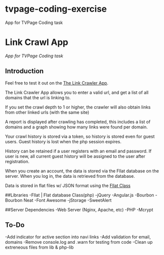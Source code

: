 # tvpage-coding-exercise
App for TVPage Coding task

Link Crawl App
=====

*App for TVPage Coding task*

## Introduction

Feel free to test it out on the [The Link Crawler App](http://dev.ptpcg.com/tvp). 

The Link Crawler App allows you to enter a valid url, and get a list of all domains that the url is linking to.

If you set the crawl depth to 1 or higher, the crawler will also obtain links from other linked urls (with the same site)

A report is displayed after crawling has completed, this includes a list of domains and a graph showing how many links were found per domain.

Your crawl history is stored via a token, so history is stored even for guest users. 
Guest history is lost when the php session expires.

History can be retained if a user registers with an email and password.
If user is new, all current guest history will be assigned to the user after registration. 

When you create an account, the data is stored via the Fllat database on the server.
When you log in, the data is retrieved from the database.

Data is stored in flat files w/ JSON format using the [Fllat Class](https://github.com/alfredxing/fllat/)

##Libraries
-Fllat | Flat database Class(php)
-jQuery 
-Angular.js
-Bourbon 
-Bourbon Neat
-Font Awesome
-jStorage
-SweetAlert

##Server Dependencies
-Web Server (Nginx, Apache, etc)
-PHP
-Mcrypt


## To-Do
-Add indicator for active section into navi links
-Add validation for email, domains
-Remove console.log and .warn for testing from code
-Clean up extreneous files from lib & php-lib


